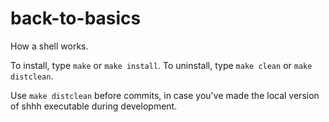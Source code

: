 # back-to-basics

How a shell works.

To install, type `make` or `make install`.
To uninstall, type `make clean` or `make distclean`.

Use `make distclean` before commits,
in case you've made the local version of shhh executable during development.
